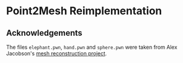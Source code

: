# Point2Mesh Reimplementation

## Acknowledgements

The files `elephant.pwn`, `hand.pwn` and `sphere.pwn` were taken from Alex Jacobson's [mesh reconstruction project](https://github.com/alecjacobson/geometry-processing-mesh-reconstruction).
